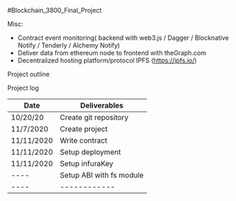 #Blockchain_3800_Final_Project


Misc: 
- Contract event monitoring( backend with web3.js / Dagger / Blocknative Notify / Tenderly / Alchemy Notify)
- Deliver data from ethereum node to frontend with theGraph.com
- Decentralized hosting platform/protocol IPFS (https://ipfs.io/) 

Project outline

Project log

| Date       | Deliverables          |
| --------   | --------------------- |
| 10/20/20   | Create git repository |
| 11/7/2020  | Create project        |
| 11/11/2020 | Write contract        |
| 11/11/2020 | Setup deployment      |
| 11/11/2020 | Setup infuraKey       |
| ----       | Setup ABI with fs module|
| ----       | ------------            |


